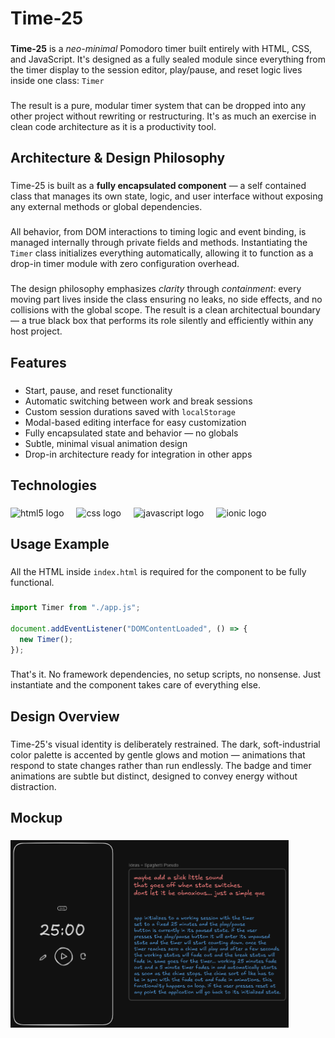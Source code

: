 <h1 align="left">Time-25</h1>

###

<p align="left"><b>Time-25</b> is a <i>neo-minimal</i> Pomodoro timer built entirely with HTML, CSS, and JavaScript. It's designed as a fully sealed module since everything from the timer display to the session editor, play/pause, and reset logic lives inside one class: <code>Timer</code></p>

###

<p align="left">The result is a pure, modular timer system that can be dropped into any other project without rewriting or restructuring. It's as much an exercise in clean code architecture as it is a productivity tool.</p>

###

<h2 align="left">Architecture & Design Philosophy</h2>

###

<p align="left">Time-25 is built as a <b>fully encapsulated component</b> — a self contained class that manages its own state, logic, and user interface without exposing any external methods or global dependencies.</p>

###

<p align="left">All behavior, from DOM interactions to timing logic and event binding, is managed internally through private fields and methods. Instantiating the <code>Timer</code> class initializes everything automatically, allowing it to function as a drop-in timer module with zero configuration overhead.</p>

###

<p align="left">The design philosophy emphasizes <i>clarity</i> through <i>containment</i>: every moving part lives inside the class ensuring no leaks, no side effects, and no collisions with the global scope. The result is a clean architectual boundary — a true black box that performs its role silently and efficiently within any host project.</p>

###

<h2 align="left">Features</h2>

###

- Start, pause, and reset functionality
- Automatic switching between work and break sessions
- Custom session durations saved with <code>localStorage</code>
- Modal-based editing interface for easy customization
- Fully encapsulated state and behavior — no globals
- Subtle, minimal visual animation design
- Drop-in architecture ready for integration in other apps

###

<h2 align="left">Technologies</h2>

###

<div align="left">
  <img src="https://img.shields.io/badge/HTML5-E34F26?logo=html5&logoColor=white&style=for-the-badge" height="40" alt="html5 logo"  />
  <img width="12" />
  <img src="https://img.shields.io/badge/CSS-1572B6?logo=css&logoColor=white&style=for-the-badge" height="40" alt="css logo"  />
  <img width="12" />
  <img src="https://img.shields.io/badge/JavaScript-F7DF1E?logo=javascript&logoColor=black&style=for-the-badge" height="40" alt="javascript logo"  />
  <img width="12" />
  <img src="https://img.shields.io/badge/Ionic-3880FF?logo=ionic&logoColor=white&style=for-the-badge" height="40" alt="ionic logo"  />
</div>

###

<h2 align="left">Usage Example</h2>

###

<p align="left">All the HTML inside <code>index.html</code> is required for the component to be fully functional.</p>

###

```js
import Timer from "./app.js";

document.addEventListener("DOMContentLoaded", () => {
  new Timer();
});
```

###

<p align="left">That's it. No framework dependencies, no setup scripts, no nonsense. Just instantiate and the component takes care of everything else.</p>

###

<h2 align="left">Design Overview</h2>

###

<p align="left">Time-25's visual identity is deliberately restrained. The dark, soft-industrial color palette is accented by gentle glows and motion — animations that respond to state changes rather than run endlessly. The badge and timer animations are subtle but distinct, designed to convey energy without distraction.</p>

###

<h2 align="left">Mockup</h2>

###

<div align="left">
  <img height="300" src="./assets/images/mockup.png"  />
</div>

###
